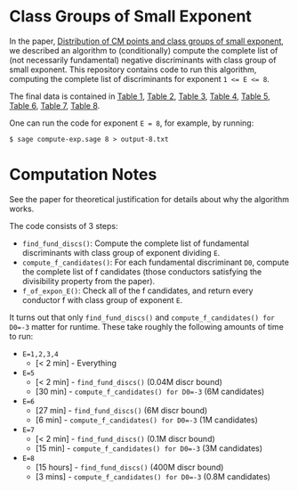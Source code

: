 # Class Groups of Small Exponent

In the paper, [Distribution of CM points and class groups of small exponent](), we described an algorithm to (conditionally) compute the complete list of (not necessarily fundamental) negative discriminants with class group of small exponent.
This repository contains code to run this algorithm, computing the complete list of discriminants for exponent `1 <= E <= 8`.

The final data is contained in [Table 1](/Table-1.txt), [Table 2](/Table-2.txt), [Table 3](/Table-3.txt), [Table 4](/Table-4.txt), [Table 5](/Table-5.txt), [Table 6](/Table-6.txt), [Table 7](/Table-7.txt), [Table 8](/Table-8.txt).

One can run the code for exponent `E = 8`, for example, by running:

```
$ sage compute-exp.sage 8 > output-8.txt
```

# Computation Notes
See the paper for theoretical justification for details about why the algorithm works.

The code consists of 3 steps:
- `find_fund_discs()`: Compute the complete list of fundamental discriminants with class group of exponent dividing `E`.
- `compute_f_candidates()`: For each fundamental discriminant `D0`, compute the complete list of f candidates (those conductors satisfying the divisibility property from the paper).
- `f_of_expon_E()`: Check all of the f candidates, and return every conductor f with class group of exponent `E`. 

It turns out that only `find_fund_discs()` and `compute_f_candidates() for D0=-3` matter for runtime. These take roughly the following amounts of time to run:

- `E=1,2,3,4` 
  - [< 2 min]    - Everything
- `E=5`  
  - [< 2 min]  - `find_fund_discs()` (0.04M discr bound)
  - [30 min]  - `compute_f_candidates() for D0=-3`   (6M candidates)
- `E=6`
  - [27 min]  - `find_fund_discs()` (6M discr bound)
  - [6 min]    - `compute_f_candidates() for D0=-3`   (1M candidates)
- `E=7`   
  - [< 2 min]  - `find_fund_discs()` (0.1M discr bound)
  - [15 min]  - `compute_f_candidates() for D0=-3`   (3M candidates)
- `E=8`
  - [15 hours] - `find_fund_discs()` (400M discr bound)
  - [3 mins] - `compute_f_candidates() for D0=-3`  (0.8M candidates)







